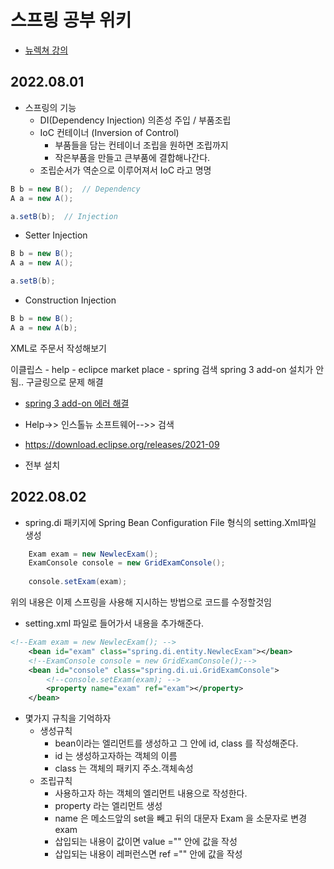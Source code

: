 # 스프링 공부 위키

- [뉴렉쳐 강의](https://youtu.be/WjsDN_aFfyw)

## 2022.08.01

- 스프링의 기능 
	- DI(Dependency Injection) 의존성 주입 / 부품조립
	- IoC 컨테이너 (Inversion of Control)
		- 부품들을 담는 컨테이너 조립을 원하면 조립까지
		- 작은부품을 만들고 큰부품에 결합해나간다.
	- 조립순서가 역순으로 이루어져서 IoC 라고 명명

```java
B b = new B();  // Dependency
A a = new A();

a.setB(b);  // Injection
```

- Setter Injection
```java
B b = new B();
A a = new A();

a.setB(b);
```
- Construction Injection
```java
B b = new B();
A a = new A(b);
```

XML로 주문서 작성해보기

이클립스 - help - eclipce market place - spring 검색
spring 3 add-on  설치가 안됨..
구글링으로 문제 해결
- [spring 3 add-on 에러 해결](https://wildwolf.tistory.com/entry/%EC%8A%A4%ED%94%84%EB%A7%81-%EB%8B%A4%EC%9A%B4%EB%B0%9B%EA%B3%A0-%EC%84%A4%EC%A0%95%ED%95%98%EA%B8%B0)

-  Help->> 인스톨뉴 소프트웨어-->> 검색
-  https://download.eclipse.org/releases/2021-09 
-  전부 설치


## 2022.08.02

-  spring.di 패키지에 Spring Bean Configuration File 형식의 setting.Xml파일 생성

```java
	Exam exam = new NewlecExam();
	ExamConsole console = new GridExamConsole();
		
	console.setExam(exam);
```
위의 내용은 이제 스프링을 사용해 지시하는 방법으로 코드를 수정할것임

- setting.xml 파일로 들어가서 내용을 추가해준다.
```xml
<!--Exam exam = new NewlecExam(); -->
	<bean id="exam" class="spring.di.entity.NewlecExam"></bean>
	<!--ExamConsole console = new GridExamConsole();-->
	<bean id="console" class="spring.di.ui.GridExamConsole">
		<!--console.setExam(exam); -->
		<property name="exam" ref="exam"></property>
	</bean>
```
- 몇가지 규칙을 기억하자
	- 생성규칙
		- bean이라는 엘리먼트를 생성하고 그 안에 id, class 를 작성해준다.
		- id 는 생성하고자하는 객체의 이름
		- class 는 객체의 패키지 주소.객체속성
	- 조립규칙
		- 사용하고자 하는 객체의 엘리먼트 내용으로 작성한다.
		- property 라는 엘리먼트 생성
		- name 은 메소드앞의 set을 빼고 뒤의 대문자 Exam 을 소문자로 변경 exam
		- 삽입되는 내용이 값이면 value ="" 안에 값을 작성
		- 삽입되는 내용이 레퍼런스면 ref ="" 안에 값을 작성

